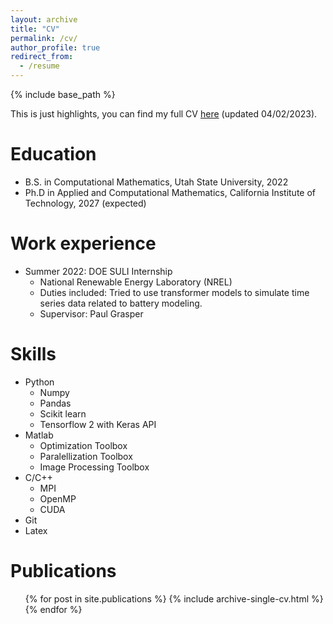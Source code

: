 ```yaml
---
layout: archive
title: "CV"
permalink: /cv/
author_profile: true
redirect_from:
  - /resume
---
```


{% include base_path %}

This is just highlights, you can find my full CV [here](../files/Santana_CV.docx.pdf) (updated 04/02/2023).

Education
======
* B.S. in Computational Mathematics, Utah State University, 2022
* Ph.D in Applied and Computational Mathematics, California Institute of Technology, 2027 (expected)

Work experience
======
* Summer 2022: DOE SULI Internship
  * National Renewable Energy Laboratory (NREL)
  * Duties included: Tried to use transformer models to simulate time series data related to battery modeling.
  * Supervisor: Paul Grasper

  
Skills
======
* Python
  * Numpy
  * Pandas
  * Scikit learn
  * Tensorflow 2 with Keras API
* Matlab
  * Optimization Toolbox
  * Paralellization Toolbox
  * Image Processing Toolbox
* C/C++
  * MPI
  * OpenMP
  * CUDA
* Git
* Latex

Publications
======
  <ul>{% for post in site.publications %}
    {% include archive-single-cv.html %}
  {% endfor %}</ul>
  
<!--- Talks ====== <ul>{% for post in site.talks %} {% include archive-single-talk-cv.html %} {% endfor %}</ul> Teaching # ====== # <ul>{% for post in site.teaching %} #  {% include archive-single-cv.html %} # {% endfor %}</ul> >

Awards
======
* NSF Graduate Research Fellowship Program Fellow - April 2022
* Goldwater Scholar - March 2021
* Undergraduate Researcher of the Year - College of Science, Utah State University - 2021

  
Service and leadership
======
* Utah State Science Council – Undergraduate Research VP - August 2021  – May 2022
  * Promoted undergraduate research on campus by organizing two research presentation competitions, and an REU application workshop night.
* College of Science Peer Mentorship Program - Mentor August 2021 – May 2022
  * Met weekly with a freshman student to offer help with knowing what classes to take, developing good study habits, and obtaining a research position.

